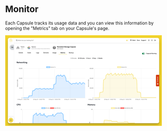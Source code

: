# Monitor

Each Capsule tracks its usage data and you can view this information by opening the "Metrics" tab on your Capsule's page. 

![Monitor Capsule Metrics](../.gitbook/assets/memory-capsule/monitor/storage-metrics.png)
